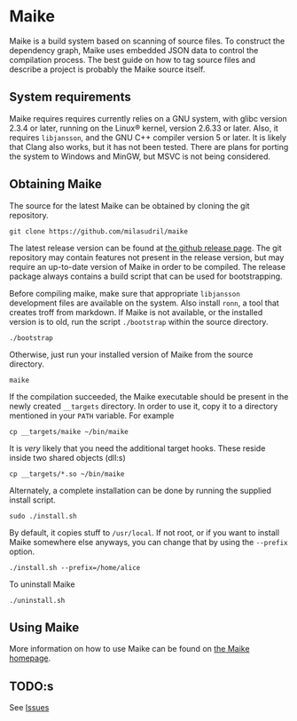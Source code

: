 # Maike

Maike is a build system based on scanning of source files. To construct the dependency graph, Maike uses embedded JSON data to control the compilation process. The best guide on how to tag source files and describe a project is probably the Maike source itself.

## System requirements

Maike requires requires currently relies on a GNU system, with glibc version 2.3.4 or later, running on the Linux® kernel, version 2.6.33 or later. Also, it requires `libjansson`, and the GNU C++ compiler version 5 or later. It is likely that Clang also works, but it has not been tested. There are plans for porting the system to Windows and MinGW, but MSVC is not being considered.


## Obtaining Maike

The source for the latest Maike can be obtained by cloning the git repository.

	git clone https://github.com/milasudril/maike

The latest release version can be found at [the github release page][1]. The git repository may contain features not present in the release version, but may require an up-to-date version of Maike in order to be compiled. The release package always contains a build script that can be used for bootstrapping.

Before compiling maike, make sure that appropriate `libjansson` development files are available on the system. Also install `ronn`, a tool that creates troff from markdown. If Maike is not available, or the installed version is to old, run the script `./bootstrap` within the source directory.

	./bootstrap

Otherwise, just run your installed version of Maike from the source directory.

	maike

If the compilation succeeded, the Maike executable should be present in the newly created `__targets` directory. In order to use it, copy it to a directory mentioned in your `PATH` variable. For example

	cp __targets/maike ~/bin/maike

It is *very* likely that you need the additional target hooks. These reside inside two shared objects (dll:s)

	cp __targets/*.so ~/bin/maike

Alternately, a complete installation can be done by running the supplied install script.

    sudo ./install.sh

By default, it copies stuff to `/usr/local`. If not root, or if you want to install Maike somewhere else anyways, you can change that by using the `--prefix` option.

    ./install.sh --prefix=/home/alice

To uninstall Maike

	./uninstall.sh

## Using Maike

More information on how to use Maike can be found on [the Maike homepage][2].


## TODO:s

See [Issues][3]

 [1]: https://github.com/milasudril/maike/releases/latest
 [2]: https://milasudril.github.io/maike
 [3]: https://github.com/milasudril/maike/issues

